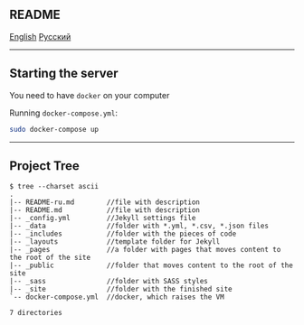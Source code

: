 ## README

[English](README.md) [Русский](README-ru.md)

---

## Starting the server

You need to have `docker` on your computer

Running `docker-compose.yml`:

```bash
sudo docker-compose up
```

---

## Project Tree

```
$ tree --charset ascii
.
|-- README-ru.md        //file with description 
|-- README.md           //file with description
|-- _config.yml         //Jekyll settings file
|-- _data               //folder with *.yml, *.csv, *.json files
|-- _includes           //folder with the pieces of code
|-- _layouts            //template folder for Jekyll
|-- _pages              //a folder with pages that moves content to the root of the site
|-- _public             //folder that moves content to the root of the site
|-- _sass               //folder with SASS styles
|-- _site               //folder with the finished site
`-- docker-compose.yml  //docker, which raises the VM

7 directories
```
